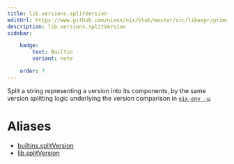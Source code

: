 ```yaml
---
title: lib.versions.splitVersion
editUrl: https://www.github.com/nixos/nix/blob/master/src/libexpr/primops.cc
description: lib.versions.splitVersion
sidebar:

    badge:
        text: Builtin
        variant: note

    order: 7
---
```


Split a string representing a version into its components, by the
same version splitting logic underlying the version comparison in
[`nix-env -u`](../command-ref/nix-env.md#operation---upgrade).


# Aliases

- [builtins.splitVersion](/nix-doc-comments/reference/builtins/builtins-splitversion)
- [lib.splitVersion](/nix-doc-comments/reference/lib/lib-splitversion)


